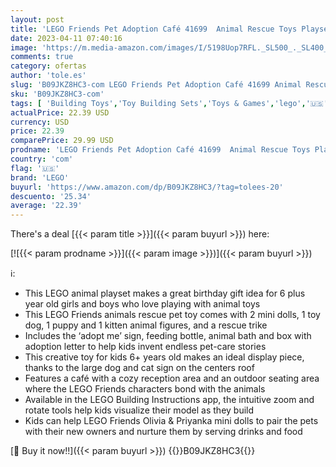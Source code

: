 ```yaml
---
layout: post
title: 'LEGO Friends Pet Adoption Café 41699  Animal Rescue Toys Playset  Creative Gifts for 6 Plus Year Old Kids  Girls and Boys with Olivia & Priyanka Mini-Dolls'
date: 2023-04-11 07:40:16
image: 'https://m.media-amazon.com/images/I/5198Uop7RFL._SL500_._SL400_.jpg'
comments: true
category: ofertas
author: 'tole.es'
slug: 'B09JKZ8HC3-com LEGO Friends Pet Adoption Café 41699 Animal Rescue Toys...'
sku: 'B09JKZ8HC3-com'
tags: [ 'Building Toys','Toy Building Sets','Toys & Games','lego','🇺🇸', ]
actualPrice: 22.39 USD
currency: USD
price: 22.39
comparePrice: 29.99 USD
prodname: 'LEGO Friends Pet Adoption Café 41699  Animal Rescue Toys Playset  Creative Gifts for 6 Plus Year Old Kids  Girls and Boys with Olivia & Priyanka Mini-Dolls'
country: 'com'
flag: '🇺🇸'
brand: 'LEGO'
buyurl: 'https://www.amazon.com/dp/B09JKZ8HC3/?tag=tolees-20'
descuento: '25.34'
average: '22.39'
---
```


There's a deal [{{< param title >}}]({{< param buyurl >}})  here:

[![{{< param prodname >}}]({{< param image >}})]({{< param buyurl >}})

ℹ️:

- This LEGO animal playset makes a great birthday gift idea for 6 plus year old girls and boys who love playing with animal toys
- This LEGO Friends animals rescue pet toy comes with 2 mini dolls, 1 toy dog, 1 puppy and 1 kitten animal figures, and a rescue trike
- Includes the ‘adopt me’ sign, feeding bottle, animal bath and box with adoption letter to help kids invent endless pet-care stories
- This creative toy for kids 6+ years old makes an ideal display piece, thanks to the large dog and cat sign on the centers roof
- Features a café with a cozy reception area and an outdoor seating area where the LEGO Friends characters bond with the animals
- Available in the LEGO Building Instructions app, the intuitive zoom and rotate tools help kids visualize their model as they build
- Kids can help LEGO Friends Olivia & Priyanka mini dolls to pair the pets with their new owners and nurture them by serving drinks and food

[🛒 Buy it now!!]({{< param buyurl >}})
{{<world>}}B09JKZ8HC3{{</world>}}
